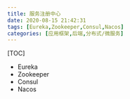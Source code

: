 ```yaml
---
title: 服务注册中心
date: 2020-08-15 21:42:31
tags: [Eureka,Zookeeper,Consul,Nacos]
categories: [应用框架,后端,分布式/微服务]
---
```


[TOC]





- Eureka
- Zookeeper
- Consul
- Nacos


